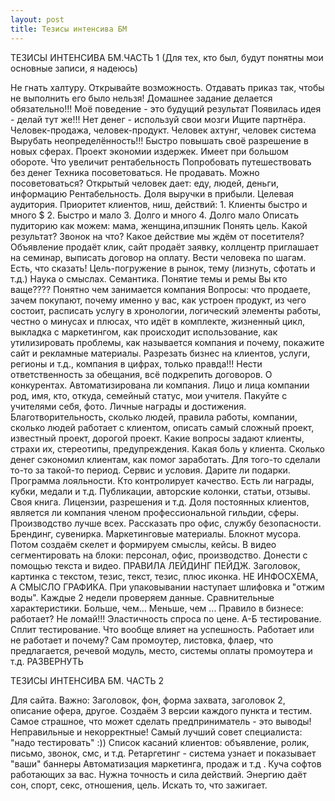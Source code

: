 ```yaml
---
layout: post
title: Тезисы интенсива БМ
---
```


ТЕЗИСЫ ИНТЕНСИВА БМ.ЧАСТЬ 1 (Для тех, кто был, будут понятны мои основные записи, я надеюсь)

Не гнать халтуру. Открывайте возможность.
Отдавать приказ так, чтобы не выполнить его было нельзя! Домашнее задание делается обязательно!!!
Моё поведение - это будущий результат
Появилась идея - делай тут же!!!
Нет денег - используй свои мозги
Ищите партнёра. Человек-продажа, человек-продукт. Человек ахтунг, человек система
Вырубать неопределённость!!! Быстро повышать своё разрешение в новых сферах.
Проект экономии издержек. Имеет при большом обороте. Что увеличит рентабельность
Попробовать путешествовать без денег
Техника посоветоваться. Не продавать. Можно посоветоваться?
Открытый человек дает: еду, людей, деньги, информацию
Рентабельность. Доля выручки в прибыли.
Целевая аудитория. Приоритет клиентов, ниш, действий: 1. Клиенты быстро и много $ 2. Быстро и мало 3. Долго и много 4. Долго мало 
Описать пудиторию как можем: мама, женщина,ипэшник
Понять цель. Какой результат? Звонок на что? Какое действие мы ждём от посетителя?
Объявление продаёт клик, сайт продаёт заявку, коллцентр приглашает на семинар, выписать договор на оплату. Вести человека по шагам.
Есть, что сказать!
Цель-погружение в рынок, тему (лизнуть, сфотать и т.д.)
Наука о смыслах. Семантика. Понятие темы и ремы
Вы кто ваще???? Понятно чем занимается компания
Вопросы: что продаете, зачем покупают, почему именно у вас, как устроен продукт, из чего состоит, расписать услугу в хронологии, логический элементы работы, честно о минусах и плюсах, что идёт в комплекте, жизненный цикл, выкладка с маркетингом, как происходит использование, как утилизировать проблемы, как называется компания и почему, покажите сайт и рекламные материалы. Разрезать бизнес на клиентов, услуги, регионы и т.д., компания в цифрах, только правда!!! Нести ответственность за обещания, всё подкрепить договоров. О конкурентах. Автоматизирована ли компания. Лицо и лица компании род, имя, кто, откуда, семейный статус, мои учителя. Пакуйте с учителями себя, фото. Личные награды и достижения. Благотворительность, сколько людей, правила работы, компании, сколько людей работает с клиентом, описать самый сложный проект, известный проект, дорогой проект. Какие вопросы задают клиенты, страхи их, стереотипы, предупреждения. Какая боль у клиента. Сколько денег сэкономил клиентам, как помог заработать. Для того-то сделали то-то за такой-то период. Сервис и условия. Дарите ли подарки. Программа лояльности. Кто контролирует качество. Есть ли награды, кубки, медали и т.д. Публикации, авторские колонки, статьи, отзывы. Своя книга. Лицензии, разрешения и т.д. Доля постоянных клиентов, является ли компания членом профессиональной гильдии, сферы. Производство лучше всех. Рассказать про офис, службу безопасности. Брендинг, сувенирка. Маркетинговые материалы.
Блокнот мусора. Потом создаём скелет и формируем смыслы, кейсы.
В видео сегментировать на блоки: персонал, офис, производство.
Донести с помощью текста и видео. ПРАВИЛА ЛЕЙДИНГ ПЕЙДЖ. Заголовок, картинка с текстом, тезис, текст, тезис, плюс иконка. НЕ ИНФОСХЕМА, А СМЫСЛО ГРАФИКА.
При упаковывании наступает шлифовка и "отжим воды".
Каждые 2 недели проверяем данные.
Сравнительные характеристики. Больше, чем... Меньше, чем ...
Правило в бизнесе: работает? Не ломай!!!
Эластичность спроса по цене.
А-Б тестирование. Сплит тестирование.
Что вообще влияет на успешность. Работает или не работает и почему? Сам промоутер, листовка, флаер, что предлагается, речевой модуль, место, системы оплаты промоутера и т.д. РАЗВЕРНУТЬ

ТЕЗИСЫ ИНТЕНСИВА БМ. ЧАСТЬ 2

Для сайта. Важно: Заголовок, фон, форма захвата, заголовок 2, описание офера, другое. Создаём 3 версии каждого пункта и тестим.
Самое страшное, что может сделать предприниматель - это выводы! Неправильные и некорректные!
Самый лучший совет специалиста: "надо тестировать" :))
Список касаний клиентов: объявление, ролик, письмо, звонок, смс, и т.д.
Ретаргетинг - система узнает и показывает "ваши" баннеры
Автоматизация маркетинга, продаж и т.д . Куча софтов работающих за вас.
Нужна точность и сила действий.
Энергию даёт сон, спорт, секс, отношения, цель.
Искать то, что зажигает.